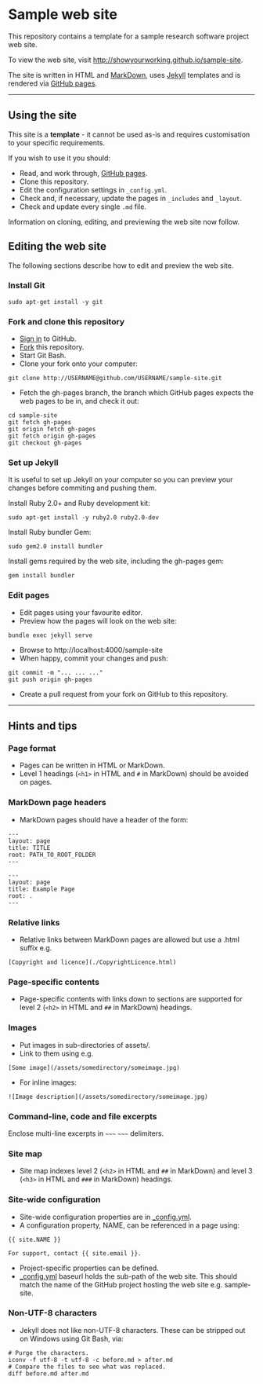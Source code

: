 # Sample web site

This repository contains a template for a sample research software
project web site. 

To view the web site, visit http://showyourworking.github.io/sample-site.

The site is written in HTML and
[MarkDown](http://daringfireball.net/projects/markdown/syntax), uses
[Jekyll](http://jekyllrb.com/) templates and is rendered via [GitHub
pages](https://pages.github.com/).

---

## Using the site

This site is a **template** - it cannot be used as-is and requires
customisation to your specific requirements.

If you wish to use it you should:

* Read, and work through, [GitHub pages](https://pages.github.com/).
* Clone this repository.
* Edit the configuration settings in `_config.yml`.
* Check and, if necessary, update the pages in `_includes` and 
  `_layout`.
* Check and update every single `.md` file.

Information on cloning, editing, and previewing the web site now follow.

## Editing the web site

The following sections describe how to edit and preview the web site.

### Install Git

```
sudo apt-get install -y git
```

### Fork and clone this repository

* [Sign in](http://github.com/login) to GitHub.
* [Fork](https://github.com/softwaresaved/sample-site/fork) this repository.
* Start Git Bash.
* Clone your fork onto your computer:


```
git clone http://USERNAME@github.com/USERNAME/sample-site.git
```

* Fetch the gh-pages branch, the branch which GitHub pages expects the web pages to be in, and check it out:

```
cd sample-site
git fetch gh-pages
git origin fetch gh-pages
git fetch origin gh-pages
git checkout gh-pages
```

### Set up Jekyll

It is useful to set up Jekyll on your computer so you can preview your changes before commiting and pushing them.

Install Ruby 2.0+ and Ruby development kit:

```
sudo apt-get install -y ruby2.0 ruby2.0-dev
```

Install Ruby bundler Gem:

```
sudo gem2.0 install bundler
```

Install gems required by the web site, including the gh-pages gem:

```
gem install bundler
```

### Edit pages

* Edit pages using your favourite editor.
* Preview how the pages will look on the web site:

```
bundle exec jekyll serve
```

* Browse to http://localhost:4000/sample-site
* When happy, commit your changes and push:

```
git commit -m "... ... ..."
git push origin gh-pages
```

* Create a pull request from your fork on GitHub to this repository.

---

## Hints and tips

### Page format

* Pages can be written in HTML or MarkDown.
* Level 1 headings  (`<h1>` in HTML and `#` in MarkDown) should be
  avoided on pages. 

### MarkDown page headers

* MarkDown pages should have a header of the form:

```
---
layout: page
title: TITLE
root: PATH_TO_ROOT_FOLDER
---
```

```
---
layout: page
title: Example Page
root: .
---
```

### Relative links

* Relative links between MarkDown pages are allowed but use a .html
  suffix e.g. 

```
[Copyright and licence](./CopyrightLicence.html)
```

### Page-specific contents

* Page-specific contents with links down to sections are supported for
  level 2 (`<h2>` in HTML and `##` in MarkDown) headings.

### Images

* Put images in sub-directories of assets/.
* Link to them using e.g.

```
[Some image](/assets/somedirectory/someimage.jpg)
```

* For inline images:

```
![Image description](/assets/somedirectory/someimage.jpg)
```

### Command-line, code and file excerpts

Enclose multi-line excerpts in `~~~` `~~~` delimiters.

### Site map 

* Site map indexes level 2 (`<h2>` in HTML and `##` in MarkDown) and
  level 3 (`<h3>` in HTML and `###` in MarkDown) headings.

### Site-wide configuration

* Site-wide configuration properties are in [_config.yml](./_config.yml).
* A configuration property, NAME, can be referenced in a page using:

```
{{ site.NAME }}
```

```
For support, contact {{ site.email }}.
```

* Project-specific properties can be defined.
* [_config.yml](./_config.yml) baseurl holds the sub-path of the web
  site. This should match the name of the GitHub project hosting the
  web site e.g. sample-site.

### Non-UTF-8 characters

* Jekyll does not like non-UTF-8 characters. These can be stripped out
  on Windows using Git Bash, via:

```
# Purge the characters.
iconv -f utf-8 -t utf-8 -c before.md > after.md
# Compare the files to see what was replaced.
diff before.md after.md
```
